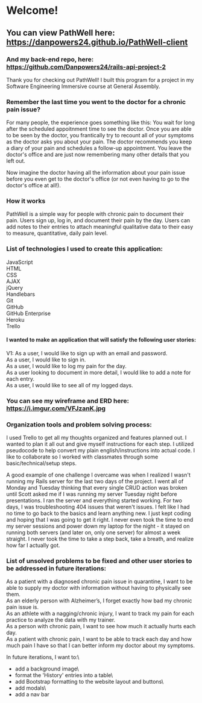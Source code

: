 
# Welcome! #

## You can **view PathWell** here: https://danpowers24.github.io/PathWell-client #

### And my back-end repo, here: https://github.com/Danpowers24/rails-api-project-2 #

Thank you for checking out PathWell! I built this program for a project in my Software Engineering Immersive course at General Assembly.

### Remember the last time you went to the doctor for a chronic pain issue? ###

For many people, the experience goes something like this: You wait for long after the scheduled appoitnment time to see the doctor. Once you are able to be seen by the doctor, you frantically try to recount all of your symptoms as the doctor asks you about your pain. The doctor recommends you keep a diary of your pain and schedules a follow-up appointment. You leave the doctor's office and are just now remembering many other details that you left out.

Now imagine the doctor having all the information about your pain issue before you even get to the doctor's office (or not even having to go to the doctor's office at all!).

### How it works ###

PathWell is a simple way for people with chronic pain to document their pain. Users sign up, log in, and document their pain by the day. Users can add notes to their entries to attach meaningful qualitative data to their easy to measure, quantitative, daily pain level.

### **List of technologies** I used to create this application:
JavaScript\
HTML\
CSS\
AJAX\
jQuery\
Handlebars\
Git\
GitHub\
GitHub Enterprise\
Heroku\
Trello

#### I wanted to make an application that will satisfy the following **user stories**:
V1:
As a user, I would like to sign up with an email and password.\
As a user, I would like to sign in.\
As a user, I would like to log my pain for the day.\
As a user looking to document in more detail, I would like to add a note for each entry.\
As a user, I would like to see all of my logged days.

### You can see my **wireframe and ERD** here: https://i.imgur.com/VFJzanK.jpg #

### Organization tools and **problem solving process**: #

I used Trello to get all my thoughts organized and features planned out. I wanted to plan it all out and give myself instructions for each step. I utilized pseudocode to help convert my plain english/instructions into actual code. I like to collaborate so I worked with classmates through some basic/technical/setup steps.

A good example of one challenge I overcame was when I realized I wasn't running my Rails server for the last two days of the project. I went all of Monday and Tuesday thinking that every single CRUD action was broken until Scott asked me if I was running my server Tuesday night before presentations. I ran the server and everything started working. For two days, I was troubleshooting 404 issues that weren't issues. I felt like I had no time to go back to the basics and learn anything new. I just kept coding and hoping that I was going to get it right. I never even took the time to end my server sessions and power down my laptop for the night - it stayed on running both servers (and later on, only one server) for almost a week straight. I never took the time to take a step back, take a breath, and realize how far I actually got.

### List of **unsolved problems** to be fixed and **other user stories** to be addressed in future iterations: #

As a patient with a diagnosed chronic pain issue in quarantine, I want to be able to supply my doctor with information without having to physically see them.\
As an elderly person with Alzheimer’s, I forget exactly how bad my chronic pain issue is.\
As an athlete with a nagging/chronic injury, I want to track my pain for each practice to analyze the data with my trainer.\
As a person with chronic pain, I want to see how much it actually hurts each day.\
As a patient with chronic pain, I want to be able to track each day and how much pain I have so that I can better inform my doctor about my symptoms.

In future iterations, I want to:\
- add a background image\
- format the 'History' entries into a table\
- add Bootstrap formatting to the website layout and buttons\
- add modals\
- add a nav bar
